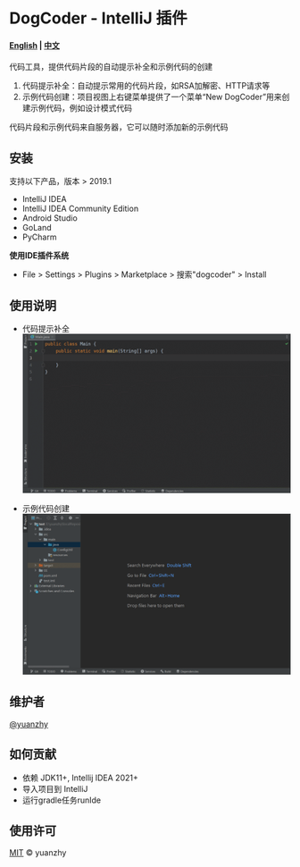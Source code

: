 # DogCoder - IntelliJ 插件

#### [English](README.md) | [中文](README_CN.md)

代码工具，提供代码片段的自动提示补全和示例代码的创建

1. 代码提示补全：自动提示常用的代码片段，如RSA加解密、HTTP请求等
2. 示例代码创建：项目视图上右键菜单提供了一个菜单“New DogCoder”用来创建示例代码，例如设计模式代码

代码片段和示例代码来自服务器，它可以随时添加新的示例代码

## 安装

支持以下产品，版本 > 2019.1

- IntelliJ IDEA
- IntelliJ IDEA Community Edition
- Android Studio
- GoLand
- PyCharm

**使用IDE插件系统**

- File > Settings > Plugins > Marketplace > 搜索"dogcoder" > Install

## 使用说明

- 代码提示补全
  ![codeCompletion](https://raw.githubusercontent.com/yuanzhy/dogcoder/master/usage/codeCompletion.gif)

- 示例代码创建
  ![new](https://raw.githubusercontent.com/yuanzhy/dogcoder/master/usage/new.gif)

## 维护者

[@yuanzhy](https://github.com/yuanzhy)

## 如何贡献

- 依赖 JDK11+, Intellij IDEA 2021+
- 导入项目到 IntelliJ
- 运行gradle任务runIde

## 使用许可

[MIT](LICENSE) © yuanzhy